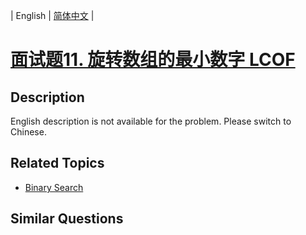 
| English | [简体中文](README.md) |

# [面试题11. 旋转数组的最小数字  LCOF](https://leetcode-cn.com/problems/xuan-zhuan-shu-zu-de-zui-xiao-shu-zi-lcof/)

## Description

English description is not available for the problem. Please switch to Chinese.

## Related Topics

- [Binary Search](https://leetcode-cn.com/tag/binary-search)

## Similar Questions


